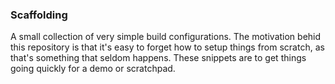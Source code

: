 ### Scaffolding

A small collection of very simple build configurations. The motivation behid this repository is that it's easy to forget how to setup things from scratch, as that's something that seldom happens. These snippets are to get things going quickly for a demo or scratchpad.
